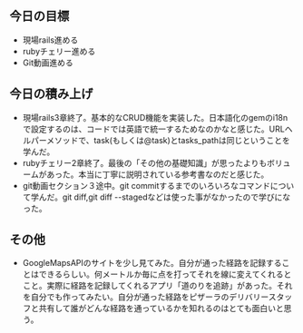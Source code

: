 ## 今日の目標

- 現場rails進める
- rubyチェリー進める
- Git動画進める

## 今日の積み上げ
- 現場rails3章終了。基本的なCRUD機能を実装した。日本語化のgemのi18nで設定するのは、コードでは英語で統一するためなのかなと感じた。URLヘルパーメソッドで、task(もしくは@task)とtasks_pathは同じということを学んだ。
- rubyチェリー2章終了。最後の「その他の基礎知識」が思ったよりもボリュームがあった。本当に丁寧に説明されている参考書なのだと感じた。
- git動画セクション３途中。git commitするまでのいろいろなコマンドについて学んだ。git diff,git diff --stagedなどは使った事がなかったので学びになった。

## その他
- GoogleMapsAPIのサイトを少し見てみた。自分が通った経路を記録することはできるらしい。何メートルか毎に点を打ってそれを線に変えてくれるとこと。実際に経路を記録してくれるアプリ「道のりを追跡」があった。それを自分でも作ってみたい。自分が通った経路をピザーラのデリバリースタッフと共有して誰がどんな経路を通っているかを知れるのはとても面白いと思う。
